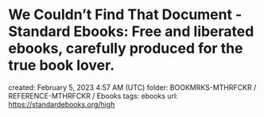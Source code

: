# We Couldn’t Find That Document - Standard Ebooks: Free and liberated ebooks, carefully produced for the true book lover.

created: February 5, 2023 4:57 AM (UTC)
folder: BOOKMRKS-MTHRFCKR / REFERENCE-MTHRFCKR / Ebooks
tags: ebooks
url: https://standardebooks.org/high